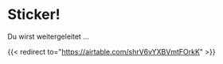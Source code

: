 # Sticker!

Du wirst weitergeleitet …

{{< redirect to="https://airtable.com/shrV6vYXBVmtFOrkK" >}}
